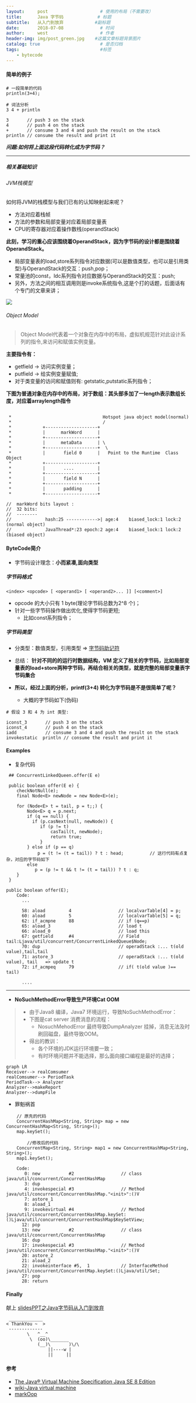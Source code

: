 ```yaml
---
layout:     post                    # 使用的布局（不需要改）
title:      Java 字节码             # 标题
subtitle:   从入门到放弃            #副标题
date:       2018-07-08              # 时间
author:     west                    # 作者
header-img: img/post_green.jpg    #这篇文章标题背景图片
catalog: true                       # 是否归档
tags:                               #标签
    - bytecode
---
```




#### 简单的例子


```
# 一段简单的代码
println(3+4);
```

```
# 词法分析
3 4 + println
```
 
```
3       // push 3 on the stack
4       // push 4 on the stack
+       // consume 3 and 4 and push the result on the stack
println // consume the result and print it
```

***问题:如何将上面这段代码转化成为字节码？***


---
##### 相关基础知识

###### JVM栈模型

如何将JVM的栈模型与我们已有的认知映射起来呢？

- 方法对应着栈帧
- 方法的参数和局部变量对应着局部变量表
- CPU的寄存器对应着操作数栈(operandStack)

**此刻，学习的重心应该围绕着OperandStack，因为字节码的设计都是围绕着OperandStack。**

- 局部变量表的load,store系列指令对应数据(可以是数值类型，也可以是引用类型)与OperandStack的交互：push,pop；
- 常量池的const，ldc系列指令对应数据与OperandStack的交互：push;
- 另外，方法之间的相互调用则是invoke系统指令,这是个打的话题，后面话有个专门的文章来讲；

![](http://java8.in/wp-content/uploads/2014/07/JVM_Structure.png)

###### Object Model

> Object Model代表着一个对象在内存中的布局，虚拟机规范针对此设计系列的指令,来访问和赋值实例变量。

**主要指令有：**

- getfield -> 访问实例变量；
- putfield -> 给实例变量赋值;
- 对于类变量的访问和赋值则有: getstatic,putstatic系列指令；


**下图为普通对象在内存中的布局，对于数组：其头部多加了一length表示数组长度，对应着arraylength指令**
```
                                        
 *                                   Hotspot java object model(normal)
 *                                   /
 *            +--------------------+
 *            |      markWord      | 
 *            +--------------------+  
 *            |      metaData      | \
 *            +--------------------+  \
 *            |       field 0      |   Point to the Runtime  Class Object
 *            +--------------------+
 *            |       ....         |
 *            +--------------------+
 *            |       field N      |
 *            +--------------------+ 
 *            |       padding      |
 *            +--------------------+
 
//  markWord bits layout :
//  32 bits:
//  --------
//             hash:25 ------------>| age:4    biased_lock:1 lock:2 (normal object)
//             JavaThread*:23 epoch:2 age:4    biased_lock:1 lock:2 (biased object)
```

#### ByteCode简介

- 字节码设计理念：**小而紧凑,面向类型**

##### 字节码格式
```
<index> <opcode> [ <operand1> [ <operand2>... ]] [<comment>]
```
- opcode 的大小只有 1 byte(理论字节码总数为2^8 个)；
- 针对一些字节码操作做出优化,使得字节码更短;
  - 比如const系列指令；

##### 字节码类型
- 分类型：数值类型，引用类型 => [字节码助记符](https://docs.oracle.com/javase/specs/jvms/se8/html/jvms-7.html)
- 总结： **针对不同的的运行时数据结构，VM 定义了相关的字节码，比如局部变量表的load+store两种字节码，再结合相关的类型，就是完整的局部变量表字节码集合** 

- **所以，经过上面的分析，printf(3+4) 转化为字节码是不是很简单了呢？**
  - 大概的字节码如下(伪码)

```
# 假设 3 和 4 为 int 类型: 

iconst_3       // push 3 on the stack
iconst_4       // push 4 on the stack
iadd           // consume 3 and 4 and push the result on the stack
invokestatic  println // consume the result and print it
```


#### Examples

- 复杂代码

```
 ## ConcurrentLinkedQueen.offer(E e)

 public boolean offer(E e) {
    checkNotNull(e);
    final Node<E> newNode = new Node<E>(e);

    for (Node<E> t = tail, p = t;;) {
        Node<E> q = p.next;
        if (q == null) {
          if (p.casNext(null, newNode)) {
             if (p != t)                   
                 casTail(t, newNode);
                 return true;
             }
        } else if (p == q)
            p = (t != (t = tail)) ? t : head;          // 这行代码有点复杂，对应的字节码如下
        else
           p = (p != t && t != (t = tail)) ? t : q;
    }
 }
```

```
public boolean offer(E);
    Code:
      ...

      58: aload         4                  // localvarTable[4] = p;
      60: aload         5                  // localvarTable[5] = q;
      62: if_acmpne     88                 // if (q==p) 
      65: aload_3                          // load t
      66: aload_0                          // load this
      67: getfield      #4                 // Field tail:Ljava/util/concurrent/ConcurrentLinkedQueue$Node;
      70: dup                              // operadStack :... t(old value),tail,tail
      71: astore_3                         // operadStack :... t(old value), tail   => update t
      72: if_acmpeq     79                 // if( t(old value )== tail)

      ....

```
---

- **NoSuchMethodError导致生产环境Cat OOM**

> - 由于Java8 编译，Java7 环境运行，导致NoSuchMethodError：
> - 下图是cat server 消费消息的流程：
>    - NosuchMehodError 最终导致DumpAnalyzer 挂掉，消息无法及时刷回磁盘，最终导致OOM。
> - 得出的教训：
>   - 各个环境的JDK运行环境要一致；
>   - 有时环境问题并不能选择，那么面向接口编程是最好的选择；

~~~mermaid
graph LR
Receiver--> realComsumer
realComsumer--> PeriodTask
PeriodTask--> Analyzer
Analyzer-->makeReport
Analyzer-->dumpFile
~~~

- 罪魁祸首

```
    // 原先的代码
    ConcurrentHashMap<String, String> map = new ConcurrentHashMap<String, String>();
    map.keySet();
        
        //修改后的代码
    ConcurrentMap<String, String> map1 = new ConcurrentHashMap<String, String>();
    map1.keySet();
```

```
    Code:
       0: new           #2                  // class java/util/concurrent/ConcurrentHashMap
       3: dup
       4: invokespecial #3                  // Method java/util/concurrent/ConcurrentHashMap."<init>":()V
       7: astore_1
       8: aload_1
       9: invokevirtual #4                  // Method java/util/concurrent/ConcurrentHashMap.keySet:()Ljava/util/concurrent/ConcurrentHashMap$KeySetView;
      12: pop
      13: new           #2                  // class java/util/concurrent/ConcurrentHashMap
      16: dup
      17: invokespecial #3                  // Method java/util/concurrent/ConcurrentHashMap."<init>":()V
      20: astore_2
      21: aload_2
      22: invokeinterface #5,  1            // InterfaceMethod java/util/concurrent/ConcurrentMap.keySet:()Ljava/util/Set;
      27: pop
      28: return

```

#### Finally

献上 [slidesPPT之Java字节码从入门到放弃](https://slides.com/heizhan/deck#/)

```
 _____________ 
< ThankYou ~  >
 ------------- 
        \   ^__^
         \  (oo)\_______
            (__)\       )\/\
                ||----w |
                ||     ||

```


#### 参考

- [The Java® Virtual Machine Specification Java SE 8 Edition](https://docs.oracle.com/javase/specs/jvms/se8/html/index.html)
- [wiki-Java virtual machine](https://en.wikipedia.org/wiki/Java_virtual_machine)
- [markOop](http://hg.openjdk.java.net/jdk8/jdk8/hotspot/file/87ee5ee27509/src/share/vm/oops/markOop.hpp)
